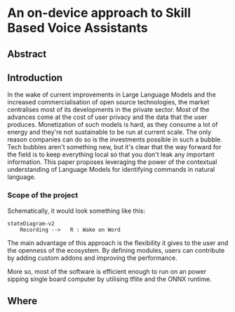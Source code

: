 

# An on-device approach to Skill Based Voice Assistants 

## Abstract


## Introduction 
In the wake of current improvements in Large Language Models and the increased commercialisation of open source technologies, the market centralises most of its developments in the private sector. Most of the advances come at the cost of user privacy and the data that the user produces. Monetization of such models is hard, as they consume a lot of energy and they're not sustainable to be run at current scale. The only reason companies can do so is the investments possible in such a bubble. 
Tech bubbles aren't something new, but it's clear that the way forward for the field is to keep everything local so that you don't leak any important information. 
This paper proposes leveraging the power of the contextual understanding of Language Models for identifying commands in natural language. 

### Scope of the project
Schematically, it would look something like this: 
```mermaid
stateDiagram-v2
    Recording -->   R : Wake on Word

```

The main advantage of this approach is the flexibility it gives to the user and the openness of the ecosystem. By defining modules, users can contribute by adding custom addons and improving the performance. 

More so, most of the software is efficient enough to run on an power sipping single board computer by utilising tflite and the ONNX runtime.


## Where 
